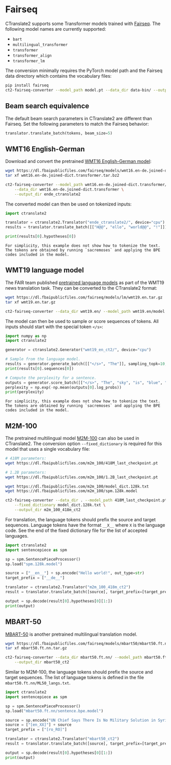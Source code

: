 # Fairseq

CTranslate2 supports some Transformer models trained with [Fairseq](https://github.com/pytorch/fairseq/). The following model names are currently supported:

* `bart`
* `multilingual_transformer`
* `transformer`
* `transformer_align`
* `transformer_lm`

The conversion minimally requires the PyTorch model path and the Fairseq data directory which contains the vocabulary files:

```bash
pip install fairseq
ct2-fairseq-converter --model_path model.pt --data_dir data-bin/ --output_dir ct2_model
```

## Beam search equivalence

The default beam search parameters in CTranslate2 are different than Fairseq. Set the following parameters to match the Fairseq behavior:

```python
translator.translate_batch(tokens, beam_size=5)
```

## WMT16 English-German

Download and convert the pretrained [WMT16 English-German model](https://github.com/pytorch/fairseq/tree/main/examples/translation):

```bash
wget https://dl.fbaipublicfiles.com/fairseq/models/wmt16.en-de.joined-dict.transformer.tar.bz2
tar xf wmt16.en-de.joined-dict.transformer.tar.bz2

ct2-fairseq-converter --model_path wmt16.en-de.joined-dict.transformer/model.pt \
    --data_dir wmt16.en-de.joined-dict.transformer \
    --output_dir ende_ctranslate2
```

The converted model can then be used on tokenized inputs:

```python
import ctranslate2

translator = ctranslate2.Translator("ende_ctranslate2/", device="cpu")
results = translator.translate_batch([["H@@", "ello", "world@@", "!"]])

print(results[0].hypotheses[0])
```

```{note}
For simplicity, this example does not show how to tokenize the text. The tokens are obtained by running `sacremoses` and applying the BPE codes included in the model.
```

## WMT19 language model

The FAIR team published [pretrained language models](https://github.com/pytorch/fairseq/blob/main/examples/language_model/README.md) as part of the WMT19 news translation task. They can be converted to the CTranslate2 format:

```bash
wget https://dl.fbaipublicfiles.com/fairseq/models/lm/wmt19.en.tar.gz
tar xf wmt19.en.tar.gz

ct2-fairseq-converter --data_dir wmt19.en/ --model_path wmt19.en/model.pt --output_dir wmt19_en_ct2
```

The model can then be used to sample or score sequences of tokens. All inputs should start with the special token `</s>`:

```python
import numpy as np
import ctranslate2

generator = ctranslate2.Generator("wmt19_en_ct2/", device="cpu")

# Sample from the language model.
results = generator.generate_batch([["</s>", "The"]], sampling_topk=10, max_length=50)
print(results[0].sequences[0])

# Compute the perplexity for a sentence.
outputs = generator.score_batch([["</s>", "The", "sky", "is", "blue", "."]])
perplexity = np.exp(-np.mean(outputs[0].log_probs))
print(perplexity)
```

```{note}
For simplicity, this example does not show how to tokenize the text. The tokens are obtained by running `sacremoses` and applying the BPE codes included in the model.
```

## M2M-100

The pretrained multilingual model [M2M-100](https://github.com/pytorch/fairseq/tree/main/examples/m2m_100) can also be used in CTranslate2. The conversion option `--fixed_dictionary` is required for this model that uses a single vocabulary file:

```bash
# 418M parameters:
wget https://dl.fbaipublicfiles.com/m2m_100/418M_last_checkpoint.pt

# 1.2B parameters:
wget https://dl.fbaipublicfiles.com/m2m_100/1.2B_last_checkpoint.pt

wget https://dl.fbaipublicfiles.com/m2m_100/model_dict.128k.txt
wget https://dl.fbaipublicfiles.com/m2m_100/spm.128k.model

ct2-fairseq-converter --data_dir . --model_path 418M_last_checkpoint.pt \
    --fixed_dictionary model_dict.128k.txt \
    --output_dir m2m_100_418m_ct2
```

For translation, the language tokens should prefix the source and target sequences. Language tokens have the format `__X__` where `X` is the language code. See the end of the fixed dictionary file for the list of accepted languages.

```python
import ctranslate2
import sentencepiece as spm

sp = spm.SentencePieceProcessor()
sp.load("spm.128k.model")

source = ["__en__"] + sp.encode("Hello world!", out_type=str)
target_prefix = ["__de__"]

translator = ctranslate2.Translator("m2m_100_418m_ct2")
result = translator.translate_batch([source], target_prefix=[target_prefix])

output = sp.decode(result[0].hypotheses[0][1:])
print(output)
```

## MBART-50

[MBART-50](https://github.com/pytorch/fairseq/blob/main/examples/multilingual/README.md) is another pretrained multilingual translation model.

```bash
wget https://dl.fbaipublicfiles.com/fairseq/models/mbart50/mbart50.ft.nn.tar.gz
tar xf mbart50.ft.nn.tar.gz

ct2-fairseq-converter --data_dir mbart50.ft.nn/ --model_path mbart50.ft.nn/model.pt \
    --output_dir mbart50_ct2
```

Similar to M2M-100, the language tokens should prefix the source and target sequences. The list of language tokens is defined in the file `mbart50.ft.nn/ML50_langs.txt`.

```python
import ctranslate2
import sentencepiece as spm

sp = spm.SentencePieceProcessor()
sp.load("mbart50.ft.nn/sentence.bpe.model")

source = sp.encode("UN Chief Says There Is No Military Solution in Syria", out_type=str)
source = ["[en_XX]"] + source
target_prefix = ["[ro_RO]"]

translator = ctranslate2.Translator("mbart50_ct2")
result = translator.translate_batch([source], target_prefix=[target_prefix])

output = sp.decode(result[0].hypotheses[0][1:])
print(output)
```
